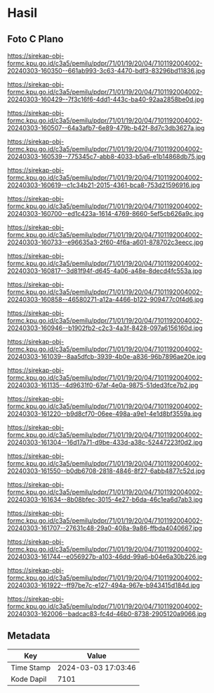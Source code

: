 # Hasil

## Foto C Plano

https://sirekap-obj-formc.kpu.go.id/c3a5/pemilu/pdpr/71/01/19/20/04/7101192004002-20240303-160350--661ab993-3c63-4470-bdf3-83296bd11836.jpg

https://sirekap-obj-formc.kpu.go.id/c3a5/pemilu/pdpr/71/01/19/20/04/7101192004002-20240303-160429--7f3c16f6-4dd1-443c-ba40-92aa2858be0d.jpg

https://sirekap-obj-formc.kpu.go.id/c3a5/pemilu/pdpr/71/01/19/20/04/7101192004002-20240303-160507--64a3afb7-6e89-479b-b42f-8d7c3db3627a.jpg

https://sirekap-obj-formc.kpu.go.id/c3a5/pemilu/pdpr/71/01/19/20/04/7101192004002-20240303-160539--775345c7-abb8-4033-b5a6-e1b14868db75.jpg

https://sirekap-obj-formc.kpu.go.id/c3a5/pemilu/pdpr/71/01/19/20/04/7101192004002-20240303-160619--c1c34b21-2015-4361-bca8-753d21596916.jpg

https://sirekap-obj-formc.kpu.go.id/c3a5/pemilu/pdpr/71/01/19/20/04/7101192004002-20240303-160700--ed1c423a-1614-4769-8660-5ef5cb626a9c.jpg

https://sirekap-obj-formc.kpu.go.id/c3a5/pemilu/pdpr/71/01/19/20/04/7101192004002-20240303-160733--e96635a3-2f60-4f6a-a601-878702c3eecc.jpg

https://sirekap-obj-formc.kpu.go.id/c3a5/pemilu/pdpr/71/01/19/20/04/7101192004002-20240303-160817--3d81f94f-d645-4a06-a48e-8decd4fc553a.jpg

https://sirekap-obj-formc.kpu.go.id/c3a5/pemilu/pdpr/71/01/19/20/04/7101192004002-20240303-160858--46580271-a12a-4466-b122-909477c0f4d6.jpg

https://sirekap-obj-formc.kpu.go.id/c3a5/pemilu/pdpr/71/01/19/20/04/7101192004002-20240303-160946--b1902fb2-c2c3-4a3f-8428-097a6156160d.jpg

https://sirekap-obj-formc.kpu.go.id/c3a5/pemilu/pdpr/71/01/19/20/04/7101192004002-20240303-161039--8aa5dfcb-3939-4b0e-a836-96b7896ae20e.jpg

https://sirekap-obj-formc.kpu.go.id/c3a5/pemilu/pdpr/71/01/19/20/04/7101192004002-20240303-161135--4d9631f0-67af-4e0a-9875-51ded3fce7b2.jpg

https://sirekap-obj-formc.kpu.go.id/c3a5/pemilu/pdpr/71/01/19/20/04/7101192004002-20240303-161220--b9d8cf70-06ee-498a-a9e1-4e1d8bf3559a.jpg

https://sirekap-obj-formc.kpu.go.id/c3a5/pemilu/pdpr/71/01/19/20/04/7101192004002-20240303-161304--16d17a71-d9be-433d-a38c-52447223f0d2.jpg

https://sirekap-obj-formc.kpu.go.id/c3a5/pemilu/pdpr/71/01/19/20/04/7101192004002-20240303-161550--b0db6708-2818-4846-8f27-6abb4877c52d.jpg

https://sirekap-obj-formc.kpu.go.id/c3a5/pemilu/pdpr/71/01/19/20/04/7101192004002-20240303-161634--8b08bfec-3015-4e27-b6da-46c1ea6d7ab3.jpg

https://sirekap-obj-formc.kpu.go.id/c3a5/pemilu/pdpr/71/01/19/20/04/7101192004002-20240303-161707--27631c48-29a0-408a-9a86-ffbda4040667.jpg

https://sirekap-obj-formc.kpu.go.id/c3a5/pemilu/pdpr/71/01/19/20/04/7101192004002-20240303-161744--e056927b-a103-46dd-99a6-b04e6a30b226.jpg

https://sirekap-obj-formc.kpu.go.id/c3a5/pemilu/pdpr/71/01/19/20/04/7101192004002-20240303-161922--ff97be7c-e127-494a-967e-b943415d184d.jpg

https://sirekap-obj-formc.kpu.go.id/c3a5/pemilu/pdpr/71/01/19/20/04/7101192004002-20240303-162006--badcac83-fc4d-46b0-8738-2905120a9066.jpg


## Metadata

| Key        | Value               |
| ---------- | ------------------- |
| Time Stamp | 2024-03-03 17:03:46 |
| Kode Dapil | 7101                |



